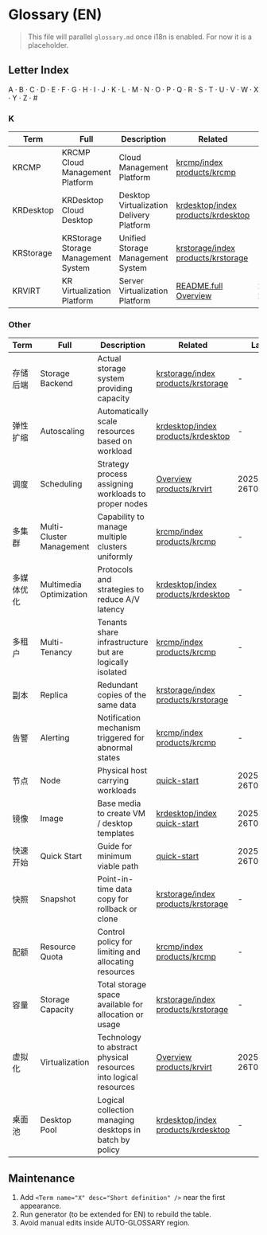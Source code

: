 <!-- English Glossary Placeholder -->
# Glossary (EN)

> This file will parallel `glossary.md` once i18n is enabled. For now it is a placeholder.

## Letter Index
A · B · C · D · E · F · G · H · I · J · K · L · M · N · O · P · Q · R · S · T · U · V · W · X · Y · Z · #

<!-- AUTO-GLOSSARY:BEGIN -->
<!-- This section is auto-generated. Do NOT edit between BEGIN and END. -->

### K

| Term | Full | Description | Related | Last Updated |
|------|-------------|------|----------|-----------|
| KRCMP | KRCMP Cloud Management Platform | Cloud Management Platform | [krcmp/index](/krcmp/)<br/>[products/krcmp](/products/krcmp) | - |
| KRDesktop | KRDesktop Cloud Desktop | Desktop Virtualization Delivery Platform | [krdesktop/index](/krdesktop/)<br/>[products/krdesktop](/products/krdesktop) | - |
| KRStorage | KRStorage Storage Management System | Unified Storage Management System | [krstorage/index](/krstorage/)<br/>[products/krstorage](/products/krstorage) | - |
| KRVIRT | KR Virtualization Platform | Server Virtualization Platform | [README.full](/README.full)<br/>[Overview](./) | 2025-09-26T01:09:41+08:00 |

### Other

| Term | Full | Description | Related | Last Updated |
|------|-------------|------|----------|-----------|
| 存储后端 | Storage Backend | Actual storage system providing capacity | [krstorage/index](/krstorage/)<br/>[products/krstorage](/products/krstorage) | - |
| 弹性扩缩 | Autoscaling | Automatically scale resources based on workload | [krdesktop/index](/krdesktop/)<br/>[products/krdesktop](/products/krdesktop) | - |
| 调度 | Scheduling | Strategy process assigning workloads to proper nodes | [Overview](./)<br/>[products/krvirt](/products/krvirt) | 2025-09-26T01:09:41+08:00 |
| 多集群 | Multi-Cluster Management | Capability to manage multiple clusters uniformly | [krcmp/index](/krcmp/)<br/>[products/krcmp](/products/krcmp) | - |
| 多媒体优化 | Multimedia Optimization | Protocols and strategies to reduce A/V latency | [krdesktop/index](/krdesktop/)<br/>[products/krdesktop](/products/krdesktop) | - |
| 多租户 | Multi-Tenancy | Tenants share infrastructure but are logically isolated | [krcmp/index](/krcmp/)<br/>[products/krcmp](/products/krcmp) | - |
| 副本 | Replica | Redundant copies of the same data | [krstorage/index](/krstorage/)<br/>[products/krstorage](/products/krstorage) | - |
| 告警 | Alerting | Notification mechanism triggered for abnormal states | [krcmp/index](/krcmp/)<br/>[products/krcmp](/products/krcmp) | - |
| 节点 | Node | Physical host carrying workloads | [quick-start](./quick-start) | 2025-09-26T01:09:41+08:00 |
| 镜像 | Image | Base media to create VM / desktop templates | [krdesktop/index](/krdesktop/)<br/>[quick-start](./quick-start) | 2025-09-26T01:09:41+08:00 |
| 快速开始 | Quick Start | Guide for minimum viable path | [quick-start](./quick-start) | 2025-09-26T01:09:41+08:00 |
| 快照 | Snapshot | Point-in-time data copy for rollback or clone | [krstorage/index](/krstorage/)<br/>[products/krstorage](/products/krstorage) | - |
| 配额 | Resource Quota | Control policy for limiting and allocating resources | [krcmp/index](/krcmp/)<br/>[products/krcmp](/products/krcmp) | - |
| 容量 | Storage Capacity | Total storage space available for allocation or usage | [krstorage/index](/krstorage/)<br/>[products/krstorage](/products/krstorage) | - |
| 虚拟化 | Virtualization | Technology to abstract physical resources into logical resources | [Overview](./)<br/>[products/krvirt](/products/krvirt) | 2025-09-26T01:09:41+08:00 |
| 桌面池 | Desktop Pool | Logical collection managing desktops in batch by policy | [krdesktop/index](/krdesktop/)<br/>[products/krdesktop](/products/krdesktop) | - |

<!-- AUTO-GLOSSARY:END -->

## Maintenance
1. Add `<Term name="X" desc="Short definition" />` near the first appearance.
2. Run generator (to be extended for EN) to rebuild the table.
3. Avoid manual edits inside AUTO-GLOSSARY region.
